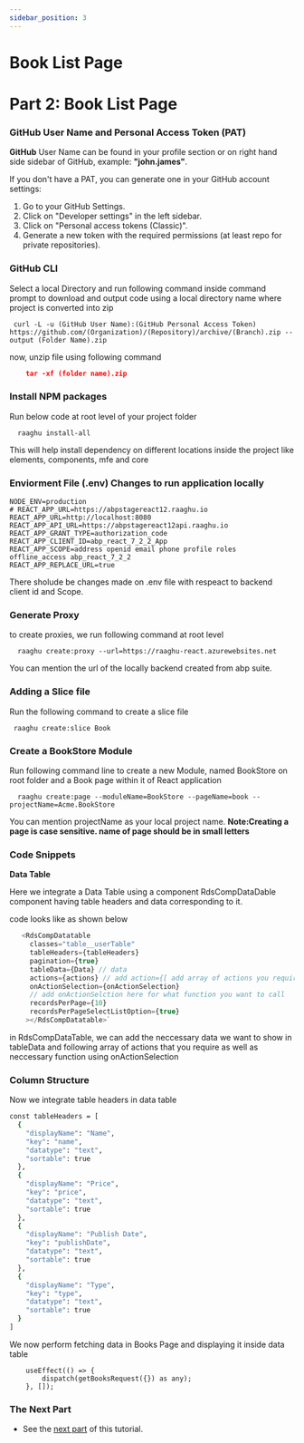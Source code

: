 ```yaml
---
sidebar_position: 3
---
```


# Book List Page

Part 2: Book List Page
======================

### GitHub User Name and Personal Access Token (PAT) 

**GitHub** User Name can be found in your profile section or on right hand side sidebar of GitHub, example: **"john.james"**.

If you don't have a PAT, you can generate one in your GitHub account settings:

1. Go to your GitHub Settings.
2. Click on "Developer settings" in the left sidebar.
3. Click on "Personal access tokens (Classic)".
4. Generate a new token with the required permissions (at least repo for private repositories).

### GitHub CLI

Select a local Directory and run following command inside command prompt to download and output code using a local directory name where project is converted into zip

```shell
 curl -L -u (GitHub User Name):(GitHub Personal Access Token) https://github.com/(Organization)/(Repository)/archive/(Branch).zip --output (Folder Name).zip
```

now, unzip file using following command

```json
    tar -xf (folder name).zip
```

### Install NPM packages

Run below code at root level of your project folder

```shell
  raaghu install-all
```
This will help install dependency on different locations inside the project like elements, components, mfe and core

### Enviorment File (.env) Changes to run application locally

```shell
NODE_ENV=production
# REACT_APP_URL=https://abpstagereact12.raaghu.io
REACT_APP_URL=http://localhost:8080
REACT_APP_API_URL=https://abpstagereact12api.raaghu.io
REACT_APP_GRANT_TYPE=authorization_code
REACT_APP_CLIENT_ID=abp_react_7_2_2_App
REACT_APP_SCOPE=address openid email phone profile roles offline_access abp_react_7_2_2
REACT_APP_REPLACE_URL=true

```
There sholude be changes made on .env file with respeact to backend client id and Scope.

### Generate Proxy

to create proxies, we run following command at root level

```shell
  raaghu create:proxy --url=https://raaghu-react.azurewebsites.net
```
You can mention the url of the locally backend created from abp suite.

### Adding a Slice file

Run the following command to create a slice file 

```shell
 raaghu create:slice Book
```

### Create a BookStore Module

Run following command line to create a new Module, named BookStore on root folder and a Book page within it of React application

```shell
  raaghu create:page --moduleName=BookStore --pageName=book --projectName=Acme.BookStore
```
You can mention projectName as your local project name.
**Note:Creating a page is case sensitive. name of page should be in small letters**

### Code Snippets

**Data Table**

Here we integrate a Data Table using a component RdsCompDataDable component having table headers and data corresponding to it.

code looks like as shown below
```javascript
   <RdsCompDatatable
     classes="table__userTable"
     tableHeaders={tableHeaders}
     pagination={true}
     tableData={Data} // data
     actions={actions} // add action={[ add array of actions you require]} here to have action dropdown
     onActionSelection={onActionSelection}
     // add onActionSelction here for what function you want to call
     recordsPerPage={10}
     recordsPerPageSelectListOption={true}
    ></RdsCompDatatable>`
```
in RdsCompDataTable, we can add the neccessary data we want to show in tableData and following array of actions that you require as well as neccessary function using onActionSelection

### Column Structure

Now we integrate table headers in data table 

```bash 
const tableHeaders = [
  { 
    "displayName": "Name",
    "key": "name",
    "datatype": "text", 
    "sortable": true 
  }, 
  { 
    "displayName": "Price", 
    "key": "price", 
    "datatype": "text", 
    "sortable": true 
  }, 
  { 
    "displayName": "Publish Date", 
    "key": "publishDate", 
    "datatype": "text", 
    "sortable": true 
  }, 
  { 
    "displayName": "Type", 
    "key": "type", 
    "datatype": "text", 
    "sortable": true 
  }
]
```

We now perform fetching data in Books Page and displaying it inside data table

```shell
    useEffect(() => {
        dispatch(getBooksRequest({}) as any);
    }, []);
```

### The Next Part

* See the [next part](Creating-Updating-And-Deleting-Book.md) of this tutorial.
